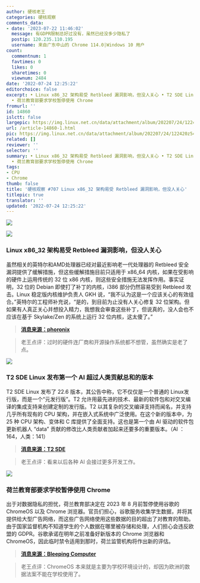 ```yaml
---
author: 硬核老王
categories: 硬核观察
comments_data:
- date: '2023-07-22 11:46:02'
  message: 有GDPR限制总好过没有，虽然已经没多少隐私了
  postip: 120.235.110.195
  username: 来自广东中山的 Chrome 114.0|Windows 10 用户
count:
  commentnum: 1
  favtimes: 0
  likes: 0
  sharetimes: 0
  viewnum: 2484
date: '2022-07-24 12:25:22'
editorchoice: false
excerpt: • Linux x86_32 架构易受 Retbleed 漏洞影响，但没人关心 • T2 SDE Linux 发布第一个 AI 超过人类贡献总和的版本
  • 荷兰教育部要求学校暂停使用 Chrome
fromurl: ''
id: 14860
islctt: false
largepic: https://img.linux.net.cn/data/attachment/album/202207/24/122420z54cuc9ym1kcc1sc.jpg
url: /article-14860-1.html
pic: https://img.linux.net.cn/data/attachment/album/202207/24/122420z54cuc9ym1kcc1sc.jpg.thumb.jpg
related: []
reviewer: ''
selector: ''
summary: • Linux x86_32 架构易受 Retbleed 漏洞影响，但没人关心 • T2 SDE Linux 发布第一个 AI 超过人类贡献总和的版本
  • 荷兰教育部要求学校暂停使用 Chrome
tags:
- CPU
- Chrome
thumb: false
title: '硬核观察 #707 Linux x86_32 架构易受 Retbleed 漏洞影响，但没人关心'
titlepic: true
translator: ''
updated: '2022-07-24 12:25:22'
---
```


![](/data/attachment/album/202207/24/122420z54cuc9ym1kcc1sc.jpg)


![](/data/attachment/album/202207/24/122429sllgikbuzabk54ga.jpg)


### Linux x86\_32 架构易受 Retbleed 漏洞影响，但没人关心


虽然相关的英特尔和AMD处理器已经对最近影响老一代处理器的 Retbleed 安全漏洞提供了缓解措施，但这些缓解措施目前只适用于 x86\_64 内核，如果在受影响的硬件上运用传统的 32 位 x86 内核，则这些安全措施无法发挥作用。事实证明，32 位的 Debian 即使打了补丁的内核，i386 部分仍然容易受到 Retbleed 攻击。Linux 稳定版内核维护负责人 GKH 说，“我不认为这是一个应该关心的有效组合。”英特尔的工程师补充说，“是的，到目前为止没有人关心修复 32 位架构。但如果有人真正关心并想投入精力，我想我会审查这些补丁，但说真的，没人会也不应该在基于 Skylake/Zen 的系统上运行 32 位内核，这太傻了。”



> 
> **[消息来源：phoronix](https://www.phoronix.com/news/Linux-x86-Retbleed)**
> 
> 
> 



> 
> 老王点评：过时的硬件连厂商和开源操作系统都不想管，虽然确实是老了点。
> 
> 
> 


![](/data/attachment/album/202207/24/122444au3gpy539ujmem4l.jpg)


### T2 SDE Linux 发布第一个 AI 超过人类贡献总和的版本


T2 SDE Linux 发布了 22.6 版本，其公告中称，它不仅仅是一个普通的 Linux发行版，而是一个“元发行版”。T2 允许用最先进的技术、最新的软件包和对交叉编译的集成支持来创建定制的发行版。T2 以其复杂的交叉编译支持而闻名，并支持几乎所有现有的 CPU 架构，并在嵌入式系统中广泛使用。在这个新的版本中，为 25 种 CPU 架构、变体和 C 库提供了全面支持。这也是第一个由 AI 驱动的软件包更新机器人 “data” 贡献的修改比人类贡献者加起来还要多的重要版本。（AI ：164，人类：141）



> 
> **[消息来源：T2 SDE](https://t2sde.org/)**
> 
> 
> 



> 
> 老王点评：看来以后各种 AI 会接过更多开发工作。
> 
> 
> 


![](/data/attachment/album/202207/24/122506ampx4kb6y10pzop1.jpg)


### 荷兰教育部要求学校暂停使用 Chrome


出于对数据隐私的担忧，荷兰教育部决定在 2023 年 8 月前暂停使用谷歌的 ChromeOS 以及 Chrome 浏览器。官员们担心，谷歌服务收集学生数据，并将其提供给大型广告网络，而这些广告网络使用这些数据的目的超出了对教育的帮助。由于国家监督机构不知道学生的个人数据在哪里被存储和处理，人们担心会违反欧盟的 GDPR。谷歌承诺在明年之前准备好新版本的 Chrome 浏览器和 ChromeOS，因此临时禁令适用到那时，荷兰监管机构将作出新的评估。



> 
> **[消息来源：Bleeping Computer](https://www.bleepingcomputer.com/news/security/chrome-use-subject-to-restrictions-in-dutch-schools-over-data-security-concerns/)**
> 
> 
> 



> 
> 老王点评：ChromeOS 本来就是主要为学校环境设计的，却因为欧洲的数据法案不能在学校使用了。
> 
> 
>